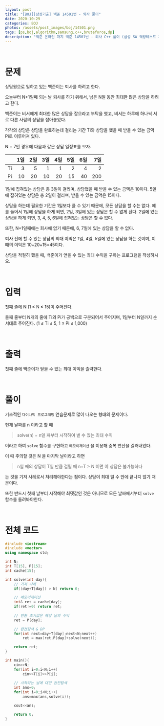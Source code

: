 ```yaml
---
layout: post
title: "[BOJ][삼성기출] 백준 14501번 - 퇴사 풀이"
date: 2020-10-29
categories: BOJ
photos: /assets/post_images/boj/14501.png
tags: [ps,boj,algorithm,samsung,c++,bruteforce,dp]
description: "백준 온라인 저지 백준 14501번 - 퇴사 C++ 풀이 (삼성 SW 역량테스트 기출)"
---
```


<br>

# 문제

상담원으로 일하고 있는 백준이는 퇴사를 하려고 한다.

오늘부터 N+1일째 되는 날 퇴사를 하기 위해서, 남은 N일 동안 최대한 많은 상담을 하려고 한다.

백준이는 비서에게 최대한 많은 상담을 잡으라고 부탁을 했고, 비서는 하루에 하나씩 서로 다른 사람의 상담을 잡아놓았다.

각각의 상담은 상담을 완료하는데 걸리는 기간 Ti와 상담을 했을 때 받을 수 있는 금액 Pi로 이루어져 있다.

N = 7인 경우에 다음과 같은 상담 일정표를 보자.

| 	|1일|2일|3일|4일|5일|6일|7일|
|:---:|---:|---:|---:|---:|---:|---:|---:|
Ti|3|5|1|1|2|4|2|
Pi|10|20|10|20|15|40|200|

1일에 잡혀있는 상담은 총 3일이 걸리며, 상담했을 때 받을 수 있는 금액은 10이다. 5일에 잡혀있는 상담은 총 2일이 걸리며, 받을 수 있는 금액은 15이다.

상담을 하는데 필요한 기간은 1일보다 클 수 있기 때문에, 모든 상담을 할 수는 없다. 예를 들어서 1일에 상담을 하게 되면, 2일, 3일에 있는 상담은 할 수 없게 된다. 2일에 있는 상담을 하게 되면, 3, 4, 5, 6일에 잡혀있는 상담은 할 수 없다.

또한, N+1일째에는 회사에 없기 때문에, 6, 7일에 있는 상담을 할 수 없다.

퇴사 전에 할 수 있는 상담의 최대 이익은 1일, 4일, 5일에 있는 상담을 하는 것이며, 이때의 이익은 10+20+15=45이다.

상담을 적절히 했을 때, 백준이가 얻을 수 있는 최대 수익을 구하는 프로그램을 작성하시오.

<br>

# 입력

첫째 줄에 N (1 ≤ N ≤ 15)이 주어진다.

둘째 줄부터 N개의 줄에 Ti와 Pi가 공백으로 구분되어서 주어지며, 1일부터 N일까지 순서대로 주어진다. (1 ≤ Ti ≤ 5, 1 ≤ Pi ≤ 1,000)

<br>

# 출력

첫째 줄에 백준이가 얻을 수 있는 최대 이익을 출력한다.

<br>

# 풀이

기초적인 `다이나믹 프로그래밍` 연습문제로 많이 나오는 형태의 문제이다.

현재 날짜를 n 이라고 할 때

> solve(n) = n일 째부터 시작하여 벌 수 있는 최대 수익

이라고 하여 `solve` 함수를 구현하고 `메모이제이션` 을 이용해 중복 연산을 걸러내었다.

이 때 주의할 것은 N 을 마지막 날이라고 하면

> n일 째의 상담이 T일 만큼 걸릴 때 n+T > N 이면 이 상담은 불가능하다

는 것을 기저 사례로서 처리해야한다는 점이다. 상담이 최대 일 수 안에 끝나지 않기 때문이다.

또한 반드시 첫째 날부터 시작해야 최댓값인 것은 아니므로 모든 날짜에서부터 `solve` 함수를 돌려봐야한다.

<br>

# 전체 코드

```c++
#include <iostream>
#include <vector>
using namespace std;

int N;
int T[15], P[15];
int cache[15];

int solve(int day){
    // 기저 사례
	if((day+T[day]) > N) return 0;

    // 메모이제이션
 	int& ret = cache[day];
	if(ret!=0) return ret;	
	
    // 반환 초기값은 해당 날의 수익
	ret = P[day];

    // 완전탐색 & DP
	for(int next=day+T[day];next<N;next++)
		ret = max(ret,P[day]+solve(next));

	return ret;
}

int main(){
	cin>>N;
	for(int i=0;i<N;i++)
		cin>>T[i]>>P[i];
	
    // 시작하는 날에 대한 완전탐색
	int ans=0;
	for(int i=0;i<N;i++)
		ans=max(ans,solve(i));

	cout<<ans;

	return 0;
}
```
